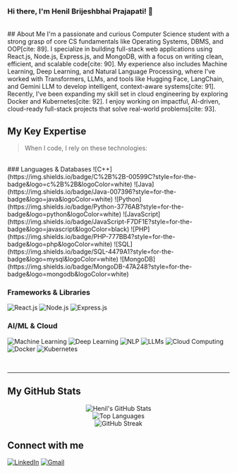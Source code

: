### Hi there, I'm Henil Brijeshbhai Prajapati! 👋
<br>
## About Me
I'm a passionate and curious Computer Science student with a strong grasp of core CS fundamentals like Operating Systems, DBMS, and OOP[cite: 89]. I specialize in building full-stack web applications using React.js, Node.js, Express.js, and MongoDB, with a focus on writing clean, efficient, and scalable code[cite: 90]. My experience also includes Machine Learning, Deep Learning, and Natural Language Processing, where I've worked with Transformers, LLMs, and tools like Hugging Face, LangChain, and Gemini LLM to develop intelligent, context-aware systems[cite: 91]. Recently, I've been expanding my skill set in cloud engineering by exploring Docker and Kubernetes[cite: 92]. I enjoy working on impactful, AI-driven, cloud-ready full-stack projects that solve real-world problems[cite: 93].

## My Key Expertise
> When I code, I rely on these technologies:

<br>
### Languages & Databases
![C++](https://img.shields.io/badge/C%2B%2B-00599C?style=for-the-badge&logo=c%2B%2B&logoColor=white) 
![Java](https://img.shields.io/badge/Java-007396?style=for-the-badge&logo=java&logoColor=white) 
![Python](https://img.shields.io/badge/Python-3776AB?style=for-the-badge&logo=python&logoColor=white) 
![JavaScript](https://img.shields.io/badge/JavaScript-F7DF1E?style=for-the-badge&logo=javascript&logoColor=black) 
![PHP](https://img.shields.io/badge/PHP-777BB4?style=for-the-badge&logo=php&logoColor=white) 
![SQL](https://img.shields.io/badge/SQL-4479A1?style=for-the-badge&logo=mysql&logoColor=white) 
![MongoDB](https://img.shields.io/badge/MongoDB-47A248?style=for-the-badge&logo=mongodb&logoColor=white) 

### Frameworks & Libraries
![React.js](https://img.shields.io/badge/React-20232A?style=for-the-badge&logo=react&logoColor=61DAFB) 
![Node.js](https://img.shields.io/badge/Node.js-339933?style=for-the-badge&logo=node.js&logoColor=white) 
![Express.js](https://img.shields.io/badge/Express.js-000000?style=for-the-badge&logo=express&logoColor=white) 

### AI/ML & Cloud
![Machine Learning](https://img.shields.io/badge/Machine_Learning-FF5733?style=for-the-badge)
![Deep Learning](https://img.shields.io/badge/Deep_Learning-5D3FD3?style=for-the-badge)
![NLP](https://img.shields.io/badge/NLP-667BC2?style=for-the-badge)
![LLMs](https://img.shields.io/badge/LLMs-8A2BE2?style=for-the-badge)
![Cloud Computing](https://img.shields.io/badge/Cloud_Computing-F08080?style=for-the-badge)
![Docker](https://img.shields.io/badge/Docker-2496ED?style=for-the-badge&logo=docker&logoColor=white)
![Kubernetes](https://img.shields.io/badge/Kubernetes-326CE5?style=for-the-badge&logo=kubernetes&logoColor=white)

<br>

---

## My GitHub Stats

<p align="center">
  <img src="https://github-readme-stats.vercel.app/api?username=Henil-Prajapati&show_icons=true&theme=dark" alt="Henil's GitHub Stats"/>
  <br>
  <img src="https://github-readme-stats.vercel.app/api/top-langs/?username=Henil-Prajapati&layout=compact&theme=dark" alt="Top Languages"/>
  <br>
  <img src="https://github-readme-streak-stats.herokuapp.com/?user=Henil-Prajapati&theme=dark" alt="GitHub Streak"/>
</p>

## Connect with me
[![LinkedIn](https://img.shields.io/badge/LinkedIn-0077B5?style=for-the-badge&logo=linkedin&logoColor=white)](https://www.linkedin.com/in/henil-prajapati) 
 [![Gmail](https://img.shields.io/badge/Gmail-D14836?style=for-the-badge&logo=gmail&logoColor=white)](mailto:henilbprajapati2005@gmail.com) 
